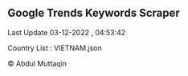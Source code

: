 

## Google Trends Keywords Scraper 
 
Last Update 03-12-2022 , 04:53:42

Country List :
VIETNAM.json



© Abdul Muttaqin 
